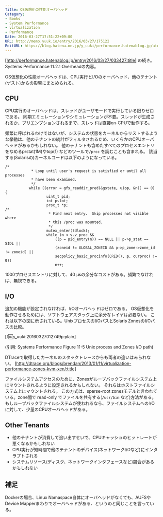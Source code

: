 ```yaml
---
Title: OS仮想化の性能オーバヘッド
Category:
- Books
- System Performance
- virtualization
- Performance
Date: 2016-03-27T17:51:22+09:00
URL: http://memo.yuuk.io/entry/2016/03/27/175122
EditURL: https://blog.hatena.ne.jp/y_uuki/performance.hatenablog.jp/atom/entry/10328537792368734189
---
```


[http://performance.hatenablog.jp/entry/2016/03/27/033427:title]  の続き。
Systems Performance 11.2.1 Overheadの内容。

OS仮想化の性能オーバヘッドは、CPU実行とI/Oのオーバヘッド、他のテナント(ゲスト)からの影響にまとめられる。

## CPU

CPU実行のオーバヘッドは、スレッドがユーザモードで実行している限りゼロである。
同期エミュレーションやシミュレーションが不要。スレッドが生成されるか、プリエンプションされるまで、スレッドは直接on-CPUで動作する。

頻繁に呼ばれるわけではないが、システムの状態をカーネルからリストするような挙動は、他のテナントの統計がフィルタされるため、いくらかのCPUオーバヘッドがあるかもしれない。
他のテナントも含めたすべてのプロセスエントリをなめるprstat(1M)やtop(1) などのツールで`/proc` を読むことも含まれる。
該当する(Solarisの)カーネルコードは以下のようになっている。

```
/*
            * Loop until user's request is satisfied or until all processes
            * have been examined.
            */
           while ((error = gfs_readdir_pred(&gstate, uiop, &n)) == 0) {
                   uint_t pid;
                   int pslot;
                   proc_t *p;
/*
                    * Find next entry.  Skip processes not visible where
                    * this /proc was mounted.
                    */
                   mutex_enter(?dlock);
                   while (n < v.v_proc &&
                       ((p = pid_entry(n)) == NULL || p->p_stat == SIDL ||
                       (zoneid != GLOBAL_ZONEID && p->p_zone->zone_id != zoneid) ||
                       secpolicy_basic_procinfo(CRED(), p, curproc) != 0))
                       n++;
```

1000プロセスエントリに対して、40 μsの余分なコストがある。頻繁でなければ、無視できる。

## I/O

追加の機能が設定されなければ、I/Oオーバヘッドはゼロである。
OS仮想化を動作させるためには、ソフトウェアスタック上に余分なレイヤは必要ない。
これは以下の図に示されている。UnixプロセスのI/OパスとSolaris ZonesのI/Oパスの比較。

[f:id:y_uuki:20160327012749p:plain]

(引用: Systems Performance Figure 11-5 Unix process and Zones I/O path)

DTraceで取得したカーネルのスタックトレースからも両者の違いはみられない。
[http://dtrace.org/blogs/brendan/2013/01/11/virtualization-performance-zones-kvm-xen/:title]

ファイルシステムアクセスのために、Zonesがループバックファイルシステム上にマウントされるように設定されるかもしれない。
それらはホストファイルシステム上にマウントされる。
この方式は、sparse-root zonesモデルと言われている。zone間で read-only でファイルを共有する(`/usr/bin` など)方法がある。
もしループバックファイルシステムが使われるなら、ファイルシステムへのI/Oに対して、少量のCPUオーバヘッドがある。

## Other Tenants

- 他のテナントが消費して追い出すせいで、CPUキャッシュのヒットレートが悪くなるかもしれない
- CPU実行が短時間で他のテナントのデバイス(ネットワークI/Oなど)にインタラプトされる
- システムリソース(ディスク、ネットワークインタフェースなど)競合があるかもしれない

## 補足

Dockerの場合、Linux Namaspace自体にオーバヘッドがなくても、AUFSやDevice Mapperまわりでオーバヘッドがある、というのと同じことを言っている。
